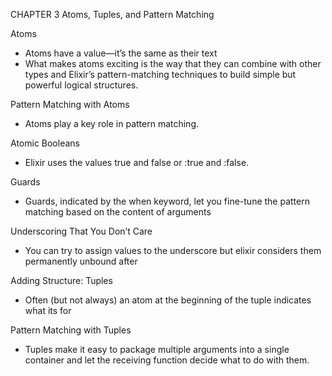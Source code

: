 CHAPTER 3 Atoms, Tuples, and Pattern Matching

Atoms
  - Atoms have a value—it’s the same as their text
  - What makes atoms exciting is the way that they can combine with other types and Elixir’s pattern-matching techniques to build simple but powerful logical structures.

Pattern Matching with Atoms
  - Atoms play a key role in pattern matching.

Atomic Booleans
  - Elixir uses the values true and false or :true and :false.

Guards
  - Guards, indicated by the when keyword, let you fine-tune the pattern matching based on the content of arguments

Underscoring That You Don’t Care
  - You can try to assign values to the underscore but elixir considers them permanently unbound after

Adding Structure: Tuples
  - Often (but not always) an atom at the beginning of the tuple indicates what its for

Pattern Matching with Tuples
  - Tuples make it easy to package multiple arguments into a single container and let the receiving function decide what to do with them.
